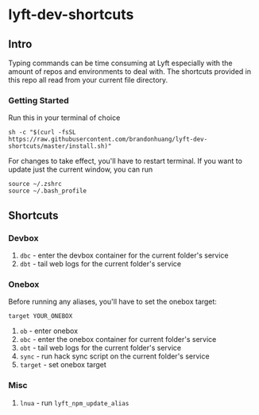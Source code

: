 # lyft-dev-shortcuts

## Intro
Typing commands can be time consuming at Lyft especially with the amount of repos and environments to deal with. The shortcuts provided in this repo all read from your current file directory.

### Getting Started

Run this in your terminal of choice
```
sh -c "$(curl -fsSL https://raw.githubusercontent.com/brandonhuang/lyft-dev-shortcuts/master/install.sh)"
```

For changes to take effect, you'll have to restart terminal. If you want to update just the current window, you can run 
```
source ~/.zshrc
source ~/.bash_profile
```

## Shortcuts
### Devbox
1. `dbc` - enter the devbox container for the current folder's service
2. `dbt` - tail web logs for the current folder's service

### Onebox
Before running any aliases, you'll have to set the onebox target:
```
target YOUR_ONEBOX
```

1. `ob` - enter onebox
2. `obc` - enter the onebox container for current folder's service
3. `obt` - tail web logs for the current folder's service
4. `sync` - run hack sync script on the current folder's service
5. `target` - set onebox target

### Misc
1. `lnua` - run `lyft_npm_update_alias`
